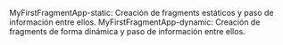 MyFirstFragmentApp-static: Creación de fragments estáticos y paso de información entre ellos.
MyFirstFragmentApp-dynamic: Creación de fragments de forma dinámica y paso de información entre ellos.
